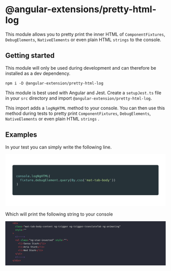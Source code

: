 # @angular-extensions/pretty-html-log

This module allows you to pretty print the inner HTML
of `ComponentFixtures`,
`DebugElements`, `NativeElements` or even plain HTML `strings` to the console.

## Getting started

This module will only be used during development and can therefore
be installed as a dev dependency.

```
npm i -D @angular-extension/pretty-html-log
```

This module is best used with Angular and Jest. Create a
`setupJest.ts` file in your `src` directory and import
`@angular-extension/pretty-html-log`.

This import adds a `logNgHTML` method to your console. You can then
use this method during tests to pretty print `ComponentFixtures`,
`DebugElements`, `NativeElements` or even plain HTML `strings` .

## Examples

In your test you can simply write the following line.

![logNgHTML](https://raw.githubusercontent.com/angular-extensions/pretty-html-log/master/images/console.logNgHMTL.png)

Which will print the following string to your console

![logNgHTML](https://raw.githubusercontent.com/angular-extensions/pretty-html-log/master/images/output.png)
